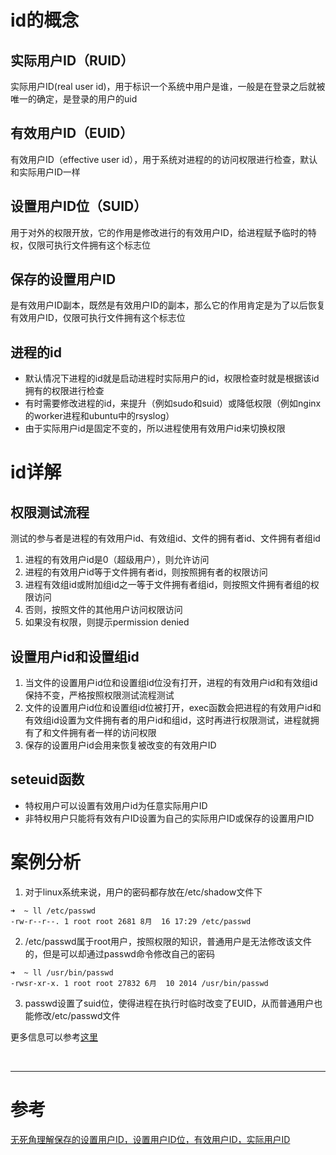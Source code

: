 # id的概念
## 实际用户ID（RUID）
实际用户ID(real user id)，用于标识一个系统中用户是谁，一般是在登录之后就被唯一的确定，是登录的用户的uid


## 有效用户ID（EUID）
有效用户ID（effective user id），用于系统对进程的的访问权限进行检查，默认和实际用户ID一样


## 设置用户ID位（SUID）
用于对外的权限开放，它的作用是修改进行的有效用户ID，给进程赋予临时的特权，仅限可执行文件拥有这个标志位


## 保存的设置用户ID
是有效用户ID副本，既然是有效用户ID的副本，那么它的作用肯定是为了以后恢复有效用户ID，仅限可执行文件拥有这个标志位


## 进程的id
- 默认情况下进程的id就是启动进程时实际用户的id，权限检查时就是根据该id拥有的权限进行检查
- 有时需要修改进程的id，来提升（例如sudo和suid）或降低权限（例如nginx的worker进程和ubuntu中的rsyslog）
- 由于实际用户id是固定不变的，所以进程使用有效用户id来切换权限


# id详解
## 权限测试流程
测试的参与者是进程的有效用户id、有效组id、文件的拥有者id、文件拥有者组id

1. 进程的有效用户id是0（超级用户），则允许访问
2. 进程的有效用户id等于文件拥有者id，则按照拥有者的权限访问
3. 进程有效组id或附加组id之一等于文件拥有者组id，则按照文件拥有者组的权限访问
4. 否则，按照文件的其他用户访问权限访问
5. 如果没有权限，则提示permission denied


## 设置用户id和设置组id
1. 当文件的设置用户id位和设置组id位没有打开，进程的有效用户id和有效组id保持不变，严格按照权限测试流程测试
2. 文件的设置用户id位和设置组id位被打开，exec函数会把进程的有效用户id和有效组id设置为文件拥有者的用户id和组id，这时再进行权限测试，进程就拥有了和文件拥有者一样的访问权限
3. 保存的设置用户id会用来恢复被改变的有效用户ID

## seteuid函数
- 特权用户可以设置有效用户id为任意实际用户ID
- 非特权用户只能将有效有户ID设置为自己的实际用户ID或保存的设置用户ID



# 案例分析
1. 对于linux系统来说，用户的密码都存放在/etc/shadow文件下
```
➜  ~ ll /etc/passwd
-rw-r--r--. 1 root root 2681 8月  16 17:29 /etc/passwd
```
2. /etc/passwd属于root用户，按照权限的知识，普通用户是无法修改该文件的，但是可以却通过passwd命令修改自己的密码
```
➜  ~ ll /usr/bin/passwd
-rwsr-xr-x. 1 root root 27832 6月  10 2014 /usr/bin/passwd
```
3. passwd设置了suid位，使得进程在执行时临时改变了EUID，从而普通用户也能修改/etc/passwd文件

更多信息可以参考[这里][1]


<br/>

---

# 参考

[无死角理解保存的设置用户ID，设置用户ID位，有效用户ID，实际用户ID][1]

[1]: http://www.cnblogs.com/stemon/p/5287631.html